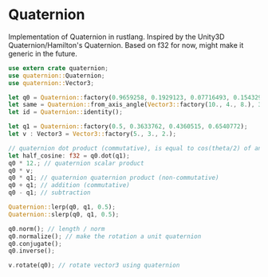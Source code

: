 # Quaternion

Implementation of Quaternion in rustlang.
Inspired by the Unity3D Quaternion/Hamilton's Quaternion.
Based on f32 for now, might make it generic in the future.

```rust
use extern crate quaternion;
use quaternion::Quaternion;
use quaternion::Vector3;

let q0 = Quaternion::factory(0.9659258, 0.1929123, 0.07716493, 0.1543299);
let same = Quaternion::from_axis_angle(Vector3::factory(10., 4., 8.), 30.); // same == q0
let id = Quaternion::identity();

let q1 = Quaternion::factory(0.5, 0.3633762, 0.4360515, 0.6540772);
let v : Vector3 = Vector3::factory(5., 3., 2.);

// quaternion dot product (commutative), is equal to cos(theta/2) of angle between two rotations
let half_cosine: f32 = q0.dot(q1);
q0 * 12.; // quaternion scalar product
q0 * v;
q0 * q1; // quaternion quaternion product (non-commutative)
q0 + q1; // addition (commutative)
q0 - q1; // subtraction

Quaternion::lerp(q0, q1, 0.5);
Quaternion::slerp(q0, q1, 0.5);

q0.norm(); // length / norm
q0.normalize(); // make the rotation a unit quaternion
q0.conjugate();
q0.inverse();

v.rotate(q0); // rotate vector3 using quaternion
```
